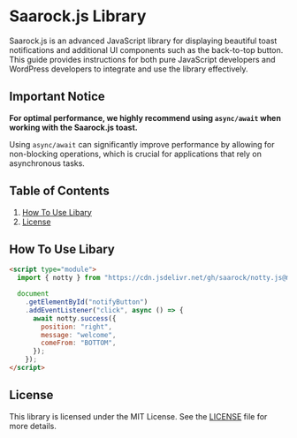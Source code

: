 # Saarock.js Library

Saarock.js is an advanced JavaScript library for displaying beautiful toast notifications and additional UI components such as the back-to-top button. This guide provides instructions for both pure JavaScript developers and WordPress developers to integrate and use the library effectively.

## Important Notice

**For optimal performance, we highly recommend using `async/await` when working with the Saarock.js toast.**

Using `async/await` can significantly improve performance by allowing for non-blocking operations, which is crucial for applications that rely on asynchronous tasks.

## Table of Contents

1. [How To Use Libary](#how-to-use-libary)
2. [License](#license)


## How To Use Libary
```html
<script type="module">
  import { notty } from "https://cdn.jsdelivr.net/gh/saarock/notty.js@main/dist/index.js";

  document
    .getElementById("notifyButton")
    .addEventListener("click", async () => {
      await notty.success({
        position: "right",
        message: "welcome",
        comeFrom: "BOTTOM",
      });
    });
</script>
```

## License

This library is licensed under the MIT License. See the [LICENSE](./LICENSE) file for more details.
